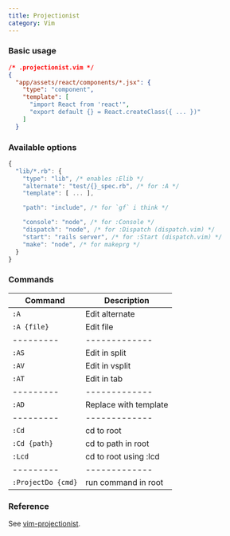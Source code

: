 ```yaml
---
title: Projectionist
category: Vim
---
```


### Basic usage

```json
/* .projectionist.vim */
{
  "app/assets/react/components/*.jsx": {
    "type": "component",
    "template": [
      "import React from 'react'",
      "export default {} = React.createClass({ ... })"
    ]
  }
```

### Available options

```js
{
  "lib/*.rb": {
    "type": "lib", /* enables :Elib */
    "alternate": "test/{}_spec.rb", /* for :A */
    "template": [ ... ],

    "path": "include", /* for `gf` i think */

    "console": "node", /* for :Console */
    "dispatch": "node", /* for :Dispatch (dispatch.vim) */
    "start": "rails server", /* for :Start (dispatch.vim) */
    "make": "node", /* for makeprg */
  }
}
```

### Commands

| Command | Description |
|---------|-------------|
| `:A` | Edit alternate |
| `:A {file}` | Edit file |
|---------|-------------|
| `:AS` | Edit in split |
| `:AV` | Edit in vsplit |
| `:AT` | Edit in tab |
|---------|-------------|
| `:AD` | Replace with template |
|---------|-------------|
| `:Cd` | cd to root |
| `:Cd {path}` | cd to path in root |
| `:Lcd` | cd to root using :lcd |
|---------|-------------|
| `:ProjectDo {cmd}` | run command in root |

### Reference

See [vim-projectionist](https://github.com/tpope/vim-projectionist).
